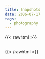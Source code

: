 ```yaml
---
title: Snapshots
date: 2006-07-17
tags:
  - photography
---
```


{{< rawhtml >}}

<div class="grid grid-cols-2 gap-4">
  <img
    src="https://res.cloudinary.com/dbi2zounq/image/upload/h_300/v1714045184/2006-07-17_05_yxlhhh.jpg"
    alt=""
  />
  <img
    src="https://res.cloudinary.com/dbi2zounq/image/upload/h_300/v1714045184/2006-07-17_02_hzvyfy.jpg"
    alt=""
  />
</div>
{{< /rawhtml >}}
